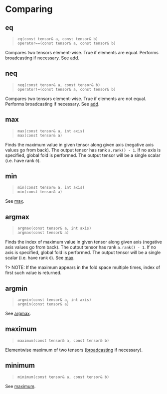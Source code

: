 # Comparing

## eq

> `eq(const tensor& a, const tensor& b)` \
> `operator==(const tensor& a, const tensor& b)`

Compares two tensors element-wise. True if elements are equal. Performs broadcasting if necessary. See [add](tensor/basic-arithmetic#add).

## neq

> `neq(const tensor& a, const tensor& b)` \
> `operator!=(const tensor& a, const tensor& b)`

Compares two tensors element-wise. True if elements are not equal. Performs broadcasting if necessary. See [add](#eq).

## max

> `max(const tensor& a, int axis)` \
> `max(const tensor& a)`

Finds the maximum value in given tensor along given axis (negative axis values go from back). The output tensor has rank `a.rank() - 1`.
If no axis is specified, global fold is performed. The output tensor will be a single scalar (i.e. have rank `0`).

## min

> `min(const tensor& a, int axis)` \
> `min(const tensor& a)`

See [max](#max).

## argmax

> `argmax(const tensor& a, int axis)` \
> `argmax(const tensor& a)`

Finds the index of maximum value in given tensor along given axis (negative axis values go from back). The output tensor has rank `a.rank() - 1`.
If no axis is specified, global fold is performed. The output tensor will be a single scalar (i.e. have rank `0`). See [max](#max).

?> NOTE: If the maximum appears in the fold space multiple times, index of first such value is returned.

## argmin

> `argmin(const tensor& a, int axis)` \
> `argmin(const tensor& a)`

See [argmax](#argmax).

## maximum

> `maximum(const tensor& a, const tensor& b)`

Elementwise maximum of two tensors ([broadcasting](https://numpy.org/doc/stable/user/basics.broadcasting.html) if necessary).

## minimum

> `minimum(const tensor& a, const tensor& b)`

See [maximum](#maximum).
